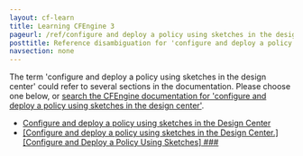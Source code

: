 ```yaml
---
layout: cf-learn
title: Learning CFEngine 3
pageurl: /ref/configure and deploy a policy using sketches in the design center
posttitle: Reference disambiguation for 'configure and deploy a policy using sketches in the design center'
navsection: none
---
```


The term 'configure and deploy a policy using sketches in the design center' could refer to several sections in the documentation. Please choose one below, or
[search the CFEngine documentation for 'configure and deploy a policy using sketches in the design center'](http://cfengine.com/docs/latest/search.html?q=configure+and+deploy+a+policy+using+sketches+in+the+design+center).

- [Configure and deploy a policy using sketches in the Design Center](http://cfengine.com/docs/latest/examples-tutorials-deploy_sketch.html#configure-and-deploy-a-policy-using-sketches-in-the-design-center)
- [\[Configure and deploy a policy using sketches in the Design Center.\]\[Configure and Deploy a Policy Using Sketches\] \#\#\#](http://cfengine.com/docs/latest/examples-tutorials.html#configure-and-deploy-a-policy-using-sketches-in-the-design-center-configure-and-deploy-a-policy-using-sketches-###)
